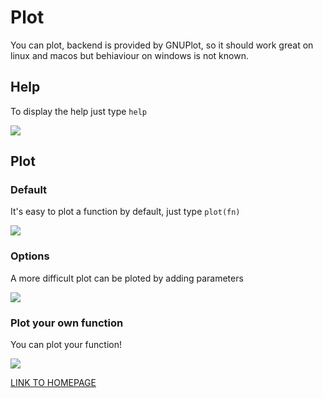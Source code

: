 # Plot
You can plot, backend is provided by GNUPlot, so it should work great on linux and macos but behiaviour on windows is not known.

## Help

To display the help just type `help`

![](plot_help.png)

## Plot 

### Default

It's easy to plot a function by default, just type `plot(fn)`

![](plot_cos_default.png)

### Options

A more difficult plot can be ploted by adding parameters

![](plot_sin_custom.png)

### Plot your own function

You can plot your function!

![](plot_f.png)

[LINK TO HOMEPAGE](index.md)
